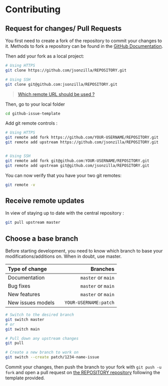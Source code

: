 # Contributing

## Request for changes/ Pull Requests
You first need to create a fork of the  repository to commit your changes to it. Methods to fork a repository can be found in the [GitHub Documentation](https://docs.github.com/en/get-started/quickstart/fork-a-repo).

Then add your fork as a local project:

```sh
# Using HTTPS
git clone https://github.com/jsonzilla/REPOSITORY.git

# Using SSH
git clone git@github.com:jsonzilla/REPOSITORY.git
```

> [Which remote URL should be used ?](https://docs.github.com/en/get-started/getting-started-with-git/about-remote-repositories)

Then, go to your local folder

```sh
cd github-issue-template
```

Add git remote controls :

```sh
# Using HTTPS
git remote add fork https://github.com/YOUR-USERNAME/REPOSITORY.git
git remote add upstream https://github.com/jsonzilla/REPOSITORY.git


# Using SSH
git remote add fork git@github.com:YOUR-USERNAME/REPOSITORY.git
git remote add upstream git@github.com/jsonzilla/REPOSITORY.git
```

You can now verify that you have your two git remotes:

```sh
git remote -v
```

## Receive remote updates
In view of staying up to date with the central repository :

```sh
git pull upstream master
```

## Choose a base branch
Before starting development, you need to know which branch to base your modifications/additions on. When in doubt, use master.

| Type of change                |           | Branches              |
| :------------------           |:---------:| ---------------------:|
| Documentation                 |           | `master` or `main`              |
| Bug fixes                     |           | `master` or `main`              |
| New features                  |           | `master` or `main`              |
| New issues models             |           | `YOUR-USERNAME:patch` |

```sh
# Switch to the desired branch
git switch master
# or
git switch main

# Pull down any upstream changes
git pull

# Create a new branch to work on
git switch --create patch/1234-name-issue
```

Commit your changes, then push the branch to your fork with `git push -u fork` and open a pull request on [the REPOSITORY repository](https://github.com/jsonzilla/REPOSITORY/) following the template provided.